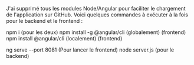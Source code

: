 J'ai supprimé tous les modules Node/Angular pour faciliter le chargement de l'application sur GitHub. Voici quelques commandes à exécuter à la fois pour le backend et le frontend :

npm i (pour les deux)
npm install -g @angular/cli (globalement) (frontend)
npm install @angular/cli (localement) (frontend)

ng serve --port 8081 (Pour lancer le frontend)
node server.js (pour le backend)
